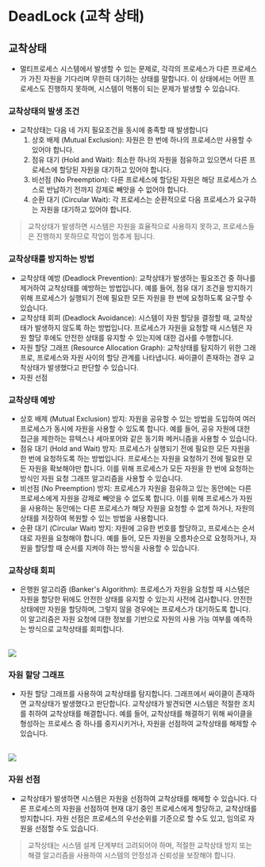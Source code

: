# DeadLock (교착 상태)

## 교착상태
* 멀티프로세스 시스템에서 발생할 수 있는 문제로, 각각의 프로세스가 다른 프로세스가 가진 자원을 기다리며 무한히 대기하는 상태를 말합니다. 이 상태에서는 어떤 프로세스도 진행하지 못하며, 시스템이 먹통이 되는 문제가 발생할 수 있습니다.

### 교착상태의 발생 조건

* 교착상태는 다음 네 가지 필요조건을 동시에 충족할 때 발생합니다
  1. 상호 배제 (Mutual Exclusion): 자원은 한 번에 하나의 프로세스만 사용할 수 있어야 합니다.
  2. 점유 대기 (Hold and Wait): 최소한 하나의 자원을 점유하고 있으면서 다른 프로세스에 할당된 자원을 대기하고 있어야 합니다.
  3. 비선점 (No Preemption): 다른 프로세스에 할당된 자원은 해당 프로세스가 스스로 반납하기 전까지 강제로 빼앗을 수 없어야 합니다.
  4. 순환 대기 (Circular Wait): 각 프로세스는 순환적으로 다음 프로세스가 요구하는 자원을 대기하고 있어야 합니다.

> 교착상태가 발생하면 시스템은 자원을 효율적으로 사용하지 못하고, 프로세스들은 진행하지 못하므로 작업이 멈추게 됩니다.

### 교착상태를 방지하는 방법

* 교착상태 예방 (Deadlock Prevention): 교착상태가 발생하는 필요조건 중 하나를 제거하여 교착상태를 예방하는 방법입니다. 예를 들어, 점유 대기 조건을 방지하기 위해 프로세스가 실행되기 전에 필요한 모든 자원을 한 번에 요청하도록 요구할 수 있습니다.
* 교착상태 회피 (Deadlock Avoidance): 시스템이 자원 할당을 결정할 때, 교착상태가 발생하지 않도록 하는 방법입니다. 프로세스가 자원을 요청할 때 시스템은 자원 할당 후에도 안전한 상태를 유지할 수 있는지에 대한 검사를 수행합니다.
* 자원 할당 그래프 (Resource Allocation Graph): 교착상태를 탐지하기 위한 그래프로, 프로세스와 자원 사이의 할당 관계를 나타냅니다. 싸이클이 존재하는 경우 교착상태가 발생했다고 판단할 수 있습니다.
* 자원 선점

### 교착상태 예방

* 상호 배제 (Mutual Exclusion) 방지: 자원을 공유할 수 있는 방법을 도입하여 여러 프로세스가 동시에 자원을 사용할 수 있도록 합니다. 예를 들어, 공유 자원에 대한 접근을 제한하는 뮤텍스나 세마포어와 같은 동기화 메커니즘을 사용할 수 있습니다.
* 점유 대기 (Hold and Wait) 방지: 프로세스가 실행되기 전에 필요한 모든 자원을 한 번에 요청하도록 하는 방법입니다. 프로세스는 자원을 요청하기 전에 필요한 모든 자원을 확보해야만 합니다. 이를 위해 프로세스가 모든 자원을 한 번에 요청하는 방식인 자원 요청 그래프 알고리즘을 사용할 수 있습니다.
* 비선점 (No Preemption) 방지: 프로세스가 자원을 점유하고 있는 동안에는 다른 프로세스에게 자원을 강제로 빼앗을 수 없도록 합니다. 이를 위해 프로세스가 자원을 사용하는 동안에는 다른 프로세스가 해당 자원을 요청할 수 없게 하거나, 자원의 상태를 저장하여 복원할 수 있는 방법을 사용합니다.
* 순환 대기 (Circular Wait) 방지: 자원에 고유한 번호를 할당하고, 프로세스는 순서대로 자원을 요청해야 합니다. 예를 들어, 모든 자원을 오름차순으로 요청하거나, 자원을 할당할 때 순서를 지켜야 하는 방식을 사용할 수 있습니다.

### 교착상태 회피

* 은행원 알고리즘 (Banker's Algorithm): 프로세스가 자원을 요청할 때 시스템은 자원을 할당한 뒤에도 안전한 상태를 유지할 수 있는지 사전에 검사합니다. 안전한 상태에만 자원을 할당하며, 그렇지 않을 경우에는 프로세스가 대기하도록 합니다. 이 알고리즘은 자원 요청에 대한 정보를 기반으로 자원의 사용 가능 여부를 예측하는 방식으로 교착상태를 회피합니다.

<br>

 <img src="https://t1.daumcdn.net/cfile/tistory/991CB0375C74142E14">


### 자원 할당 그래프

* 자원 할당 그래프를 사용하여 교착상태를 탐지합니다. 그래프에서 싸이클이 존재하면 교착상태가 발생했다고 판단합니다. 교착상태가 발견되면 시스템은 적절한 조치를 취하여 교착상태를 해결합니다. 예를 들어, 교착상태를 해결하기 위해 싸이클을 형성하는 프로세스 중 하나를 중지시키거나, 자원을 선점하여 교착상태를 해제할 수 있습니다.

<br>

<img src="https://static.javatpoint.com/operating-system/images/os-deadlock-detection-using-rag.png">

### 자원 선점

* 교착상태가 발생하면 시스템은 자원을 선점하여 교착상태를 해제할 수 있습니다. 다른 프로세스의 자원을 선점하여 현재 대기 중인 프로세스에게 할당하고, 교착상태를 방지합니다. 자원 선점은 프로세스의 우선순위를 기준으로 할 수도 있고, 임의로 자원을 선점할 수도 있습니다.

> 교착상태는 시스템 설계 단계부터 고려되어야 하며, 적절한 교착상태 방지 또는 해결 알고리즘을 사용하여 시스템의 안정성과 신뢰성을 보장해야 합니다.
